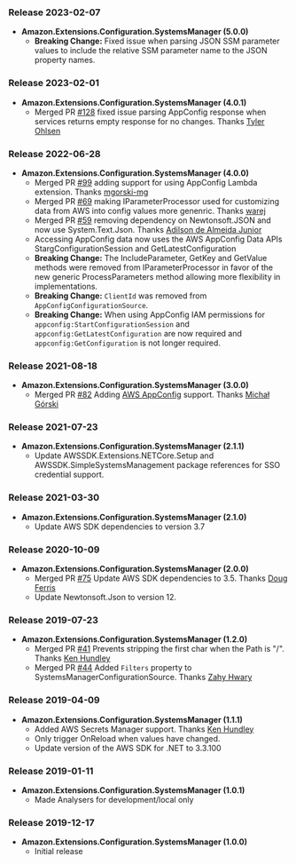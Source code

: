 ﻿### Release 2023-02-07
* **Amazon.Extensions.Configuration.SystemsManager (5.0.0)**
   * **Breaking Change:** Fixed issue when parsing JSON SSM parameter values to include the relative SSM parameter name to the JSON property names.

### Release 2023-02-01
* **Amazon.Extensions.Configuration.SystemsManager (4.0.1)**
   * Merged PR [#128](https://github.com/aws/aws-dotnet-extensions-configuration/pull/128) fixed issue parsing AppConfig response when services returns empty response for no changes. Thanks  [Tyler Ohlsen](https://github.com/tylerohlsen)

### Release 2022-06-28
* **Amazon.Extensions.Configuration.SystemsManager (4.0.0)**
   * Merged PR [#99](https://github.com/aws/aws-dotnet-extensions-configuration/pull/99) adding support for using AppConfig Lambda extension. Thanks [mgorski-mg](https://github.com/mgorski-mg)
   * Merged PR [#69](https://github.com/aws/aws-dotnet-extensions-configuration/pull/69) making IParameterProcessor used for customizing data from AWS into config values more genenric. Thanks [warej](https://github.com/warej)   
   * Merged PR [#59](https://github.com/aws/aws-dotnet-extensions-configuration/pull/59) removing dependency on Newtonsoft.JSON and now use System.Text.Json. Thanks [Adilson de Almeida Junior](https://github.com/Adilson)
   * Accessing AppConfig data now uses the AWS AppConfig Data APIs StargConfigurationSession and GetLatestConfiguration
   * **Breaking Change:** The IncludeParameter, GetKey and GetValue methods were removed from IParameterProcessor in favor of the new generic ProcessParameters method allowing more flexibility in implementations.
   * **Breaking Change:** `ClientId` was removed from `AppConfigConfigurationSource`.
   * **Breaking Change:** When using AppConfig IAM permissions for `appconfig:StartConfigurationSession` and `appconfig:GetLatestConfiguration` are now required and `appconfig:GetConfiguration` is not longer required.



### Release 2021-08-18
* **Amazon.Extensions.Configuration.SystemsManager (3.0.0)**
    * Merged PR [#82](https://github.com/aws/aws-dotnet-extensions-configuration/pull/82) Adding [AWS AppConfig](https://docs.aws.amazon.com/appconfig/latest/userguide/what-is-appconfig.html) support. Thanks [Michał Górski](https://github.com/mgorski-mg)

### Release 2021-07-23
* **Amazon.Extensions.Configuration.SystemsManager (2.1.1)**
    * Update AWSSDK.Extensions.NETCore.Setup and AWSSDK.SimpleSystemsManagement package references for SSO credential support. 

### Release 2021-03-30
* **Amazon.Extensions.Configuration.SystemsManager (2.1.0)**
    * Update AWS SDK dependencies to version 3.7

### Release 2020-10-09
* **Amazon.Extensions.Configuration.SystemsManager (2.0.0)**
    * Merged PR [#75](https://github.com/aws/aws-dotnet-extensions-configuration/pull/75) Update AWS SDK dependencies to 3.5. Thanks [Doug Ferris](https://github.com/doug-ferris)
    * Update Newtonsoft.Json to version 12.

### Release 2019-07-23
* **Amazon.Extensions.Configuration.SystemsManager (1.2.0)**
    * Merged PR [#41](https://github.com/aws/aws-dotnet-extensions-configuration/pull/41) Prevents stripping the first char when the Path is "/". Thanks [Ken Hundley](https://github.com/KenHundley)
    * Merged PR [#44](https://github.com/aws/aws-dotnet-extensions-configuration/pull/44) Added `Filters` property to SystemsManagerConfigurationSource. Thanks [Zahy Hwary](https://github.com/zahycs)

### Release 2019-04-09
* **Amazon.Extensions.Configuration.SystemsManager (1.1.1)**
    * Added AWS Secrets Manager support. Thanks [Ken Hundley](https://github.com/KenHundley)
    * Only trigger OnReload when values have changed.
    * Update version of the AWS SDK for .NET to 3.3.100

### Release 2019-01-11
* **Amazon.Extensions.Configuration.SystemsManager (1.0.1)**
  * Made Analysers for development/local only


### Release 2019-12-17
* **Amazon.Extensions.Configuration.SystemsManager (1.0.0)**
  * Initial release
